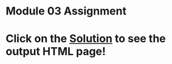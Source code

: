 

# Module 03 Assignment

# Click on the [Solution](https://blrajkumar.github.io/Coursera_HTML_CSS_JS/mod3_solution/index.html) to see the output HTML page!
